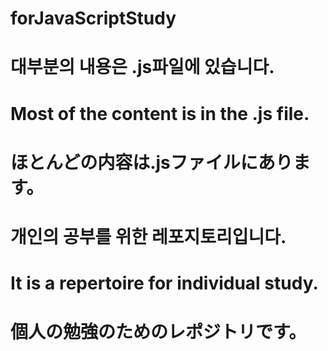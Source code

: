 # forJavaScriptStudy

# 대부분의 내용은 .js파일에 있습니다.

# Most of the content is in the .js file.

# ほとんどの内容は.jsファイルにあります。


# 개인의 공부를 위한 레포지토리입니다.

# It is a repertoire for individual study.

# 個人の勉強のためのレポジトリです。
